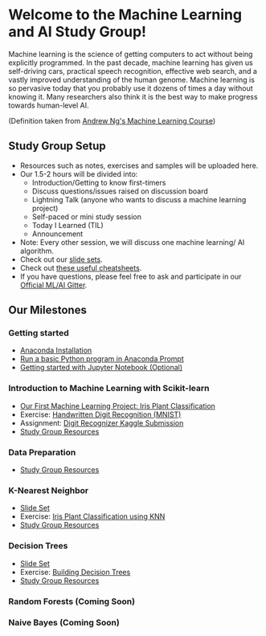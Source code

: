 # Welcome to the Machine Learning and AI Study Group!
Machine learning is the science of getting computers to act without being explicitly programmed. In the past decade, machine learning has given us self-driving cars, practical speech recognition, effective web search, and a vastly improved understanding of the human genome. Machine learning is so pervasive today that you probably use it dozens of times a day without knowing it. Many researchers also think it is the best way to make progress towards human-level AI.

(Definition taken from [Andrew Ng's Machine Learning Course](https://www.coursera.org/learn/machine-learning))

## Study Group Setup
* Resources such as notes, exercises and samples will be uploaded here.
* Our 1.5-2 hours will be divided into:
    - Introduction/Getting to know first-timers 
    - Discuss questions/issues raised on discussion board 
    - Lightning Talk (anyone who wants to discuss a machine learning project) 
    - Self-paced or mini study session
    - Today I Learned (TIL)
    - Announcement
* Note: Every other session, we will discuss one machine learning/ AI algorithm.
* Check out our [slide sets](https://drive.google.com/drive/folders/0B4MBlxOHZXgzVTdHeUpLeXdidUE).
* Check out [these useful cheatsheets](https://gitlab.com/wwcodemanila/WWCodeManila-ML.AI/tree/master/cheatsheets).
* If you have questions, please feel free to ask and participate in our [Official ML/AI Gitter](https://gitter.im/WWCodeManila/Machine-Learning-AI). 

## Our Milestones
### Getting started 
- [Anaconda Installation](https://www.continuum.io/downloads) 
- [Run a basic Python program in Anaconda Prompt](https://github.com/wwcodemanila/WWCodeManila-ML.AI/blob/master/tutorials/installation_guide.md)
- [Getting started with Jupyter Notebook (Optional)](https://www.datacamp.com/community/tutorials/tutorial-jupyter-notebook#gs.opKmdO0)

### Introduction to Machine Learning with Scikit-learn 
- [Our First Machine Learning Project: Iris Plant Classification](https://github.com/wwcodemanila/WWCodeManila-ML.AI/blob/master/tutorials/Intro-to-Machine-Learning.ipynb)
- Exercise: [Handwritten Digit Recognition (MNIST)](https://github.com/wwcodemanila/WWCodeManila-ML.AI/blob/master/exercises/mnist_exercise.ipynb)
- Assignment: [Digit Recognizer Kaggle Submission](https://github.com/wwcodemanila/WWCodeManila-ML.AI/blob/master/tutorials/kaggle_submission.md)
- [Study Group Resources](https://github.com/wwcodemanila/WWCodeManila-ML.AI/blob/master/tutorials/study_group_resources.md#introduction-to-machine-learning-with-scikit-learn)

### Data Preparation
- [Study Group Resources](https://github.com/wwcodemanila/WWCodeManila-ML.AI/blob/master/tutorials/data_prep.md)

### K-Nearest Neighbor
- [Slide Set](https://drive.google.com/drive/folders/0B4MBlxOHZXgzVTdHeUpLeXdidUE)
- Exercise: [Iris Plant Classification using KNN](https://github.com/wwcodemanila/WWCodeManila-ML.AI/blob/master/exercises/iris_knn_exercise.ipynb)
- [Study Group Resources](https://github.com/wwcodemanila/WWCodeManila-ML.AI/blob/master/tutorials/study_group_resources.md#k-nearest-neighbor)

### Decision Trees
- [Slide Set](https://drive.google.com/drive/folders/0B4MBlxOHZXgzVTdHeUpLeXdidUE)
- Exercise: [Building Decision Trees](https://github.com/wwcodemanila/WWCodeManila-ML.AI/blob/master/exercises/decision_trees_exercise.ipynb)
- [Study Group Resources](https://github.com/wwcodemanila/WWCodeManila-ML.AI/blob/master/tutorials/study_group_resources.md#decision-trees)

### Random Forests (Coming Soon)

### Naive Bayes (Coming Soon)
